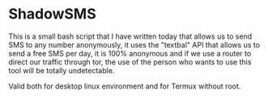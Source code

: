 # ShadowSMS
This is a small bash script that I have written today that allows us to send SMS to any number anonymously, it uses the "textbal" API that allows us to send a free SMS per day, it is 100% anonymous and if we use a router to direct our traffic through tor, the use of the person who wants to use this tool will be totally undetectable.

Valid both for desktop linux environment and for Termux without root.
